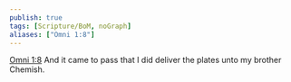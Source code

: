 ```yaml
---
publish: true
tags: [Scripture/BoM, noGraph]
aliases: ["Omni 1:8"]
---
```

[Omni 1:8](https://churchofjesuschrist.org/study/scriptures/bofm/omni/1?lang=eng&id=p8#p8) And it came to pass that I did deliver the plates unto my brother Chemish.
